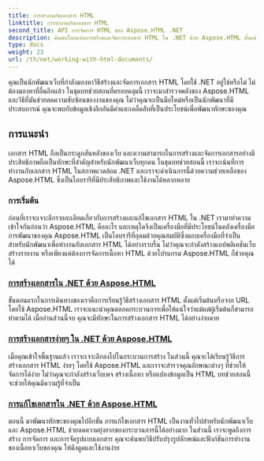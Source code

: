 ```yaml
---
title: การทำงานกับเอกสาร HTML
linktitle: การทำงานกับเอกสาร HTML
second_title: API การจัดการ HTML ของ Aspose.HTML .NET
description: ค้นพบโลกแห่งการสร้างและจัดการเอกสาร HTML ใน .NET ด้วย Aspose.HTML ตั้งแต่การสร้างเอกสารง่ายๆ ไปจนถึงการแก้ไขอย่างละเอียด
type: docs
weight: 23
url: /th/net/working-with-html-documents/
---
```


คุณเป็นนักพัฒนาเว็บที่กำลังมองหาวิธีสร้างและจัดการเอกสาร HTML โดยใช้ .NET อยู่ใช่หรือไม่ ไม่ต้องมองหาที่อื่นอีกแล้ว ในชุดบทช่วยสอนที่ครอบคลุมนี้ เราจะมาสำรวจพลังของ Aspose.HTML และวิธีที่มันช่วยลดความซับซ้อนของงานของคุณ ไม่ว่าคุณจะเป็นมือใหม่หรือเป็นนักพัฒนาที่มีประสบการณ์ คุณจะพบกับข้อมูลเชิงลึกอันมีค่าและเคล็ดลับที่เป็นประโยชน์เพื่อพัฒนาทักษะของคุณ

## การแนะนำ

เอกสาร HTML ถือเป็นกระดูกสันหลังของเว็บ และความสามารถในการสร้างและจัดการเอกสารอย่างมีประสิทธิภาพถือเป็นทักษะที่สำคัญสำหรับนักพัฒนาเว็บทุกคน ในชุดบทช่วยสอนนี้ เราจะเน้นที่การทำงานกับเอกสาร HTML ในสภาพแวดล้อม .NET และเราจะดำเนินการนี้ด้วยความช่วยเหลือของ Aspose.HTML ซึ่งเป็นไลบรารีที่มีประสิทธิภาพและใช้งานได้หลากหลาย

### การเริ่มต้น

ก่อนที่เราจะเจาะลึกรายละเอียดเกี่ยวกับการสร้างและแก้ไขเอกสาร HTML ใน .NET เรามาทำความเข้าใจกันก่อนว่า Aspose.HTML คืออะไร และเหตุใดจึงเป็นเครื่องมือที่มีประโยชน์ในคลังเครื่องมือการพัฒนาของคุณ Aspose.HTML เป็นไลบรารีที่อุดมด้วยคุณสมบัติซึ่งมอบเครื่องมือที่จำเป็นสำหรับนักพัฒนาเพื่อทำงานกับเอกสาร HTML ได้อย่างราบรื่น ไม่ว่าคุณจะกำลังสร้างแอปพลิเคชันเว็บ สร้างรายงาน หรือเพียงแค่ต้องการจัดการเนื้อหา HTML ด้วยโปรแกรม Aspose.HTML ก็ช่วยคุณได้

### [การสร้างเอกสารใน .NET ด้วย Aspose.HTML](./creating-a-document/)

ขั้นตอนแรกในการเดินทางของเราคือการเรียนรู้วิธีสร้างเอกสาร HTML ตั้งแต่เริ่มต้นหรือจาก URL โดยใช้ Aspose.HTML เราจะแนะนำคุณตลอดกระบวนการเพื่อให้แน่ใจว่าแม้แต่ผู้เริ่มต้นก็สามารถทำตามได้ เมื่ออ่านส่วนนี้จบ คุณจะมีทักษะในการสร้างเอกสาร HTML ได้อย่างง่ายดาย

### [การสร้างเอกสารง่ายๆ ใน .NET ด้วย Aspose.HTML](./creating-a-simple-document/)

เมื่อคุณเข้าใจพื้นฐานแล้ว เราจะเจาะลึกลงไปในกระบวนการสร้าง ในส่วนนี้ คุณจะได้เรียนรู้วิธีการสร้างเอกสาร HTML ง่ายๆ โดยใช้ Aspose.HTML และเราจะสำรวจคุณลักษณะต่างๆ ที่ช่วยให้จัดการได้ง่าย ไม่ว่าคุณจะกำลังสร้างเว็บเพจ สร้างเนื้อหา หรือแปลงข้อมูลเป็น HTML บทช่วยสอนนี้จะช่วยให้คุณมีความรู้ที่จำเป็น

### [การแก้ไขเอกสารใน .NET ด้วย Aspose.HTML](./editing-a-document/)

ตอนนี้ มาพัฒนาทักษะของคุณไปอีกขั้น การแก้ไขเอกสาร HTML เป็นงานทั่วไปสำหรับนักพัฒนาเว็บ และ Aspose.HTML ช่วยลดความยุ่งยากของกระบวนการนี้ได้อย่างมาก ในส่วนนี้ เราจะพูดถึงการสร้าง การจัดการ และการจัดรูปแบบเอกสาร คุณจะค้นพบวิธีปรับปรุงรูปลักษณ์และฟังก์ชันการทำงานของเนื้อหาเว็บของคุณ ให้ดึงดูดและใช้งานง่าย
